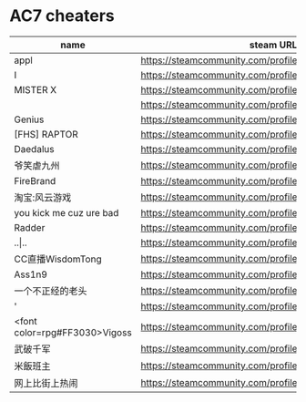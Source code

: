 # AC7 cheaters

| name | steam URL |
| ------ | ------ |
| appl | https://steamcommunity.com/profiles/76561198081430238 |
| I | https://steamcommunity.com/profiles/76561199048027117 |
| MISTER X | https://steamcommunity.com/profiles/76561198107896591 |
|  | https://steamcommunity.com/profiles/76561198938976695 |
| Genius | https://steamcommunity.com/profiles/76561198839646162 |
| [FHS] RAPTOR | https://steamcommunity.com/profiles/76561198073103373 |
| Daedalus | https://steamcommunity.com/profiles/76561198209173436 |
| 爷笑虐九州 | https://steamcommunity.com/profiles/76561198973679329 |
| FireBrand | https://steamcommunity.com/profiles/76561198026289985 |
| 淘宝:风云游戏 | https://steamcommunity.com/profiles/76561199070000800 |
| you kick me cuz ure bad | https://steamcommunity.com/profiles/76561199086244180 |
| Radder | https://steamcommunity.com/profiles/76561198084874424 |
| ..&#124;.. | https://steamcommunity.com/profiles/76561198108197134 |
| CC直播WisdomTong | https://steamcommunity.com/profiles/76561198407886594 |
| Ass1n9 | https://steamcommunity.com/profiles/76561198101337488 |
| 一个不正经的老头 | https://steamcommunity.com/profiles/76561198851216499 |
| ' | https://steamcommunity.com/profiles/76561199066388594 |
| &lt;font color=rpg#FF3030&gt;Vigoss | https://steamcommunity.com/profiles/76561198078057512 |
| 武破千军 | https://steamcommunity.com/profiles/76561198076137075 |
| 米飯班主 | https://steamcommunity.com/profiles/76561199032447430 |
| 网上比街上热闹 | https://steamcommunity.com/profiles/76561199028490431 |
